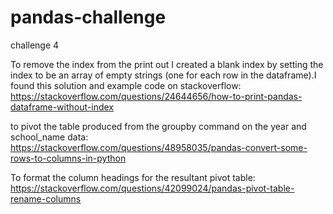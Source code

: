 # pandas-challenge
challenge 4

To remove the index from the print out I created a blank index by setting the index to be an array of empty strings (one for each row in the dataframe).I found this solution and example code on stackoverflow:   
https://stackoverflow.com/questions/24644656/how-to-print-pandas-dataframe-without-index  

to pivot the table produced from the groupby command on the year and school_name data:  
https://stackoverflow.com/questions/48958035/pandas-convert-some-rows-to-columns-in-python   

To format the column headings for the resultant pivot table:  
https://stackoverflow.com/questions/42099024/pandas-pivot-table-rename-columns
